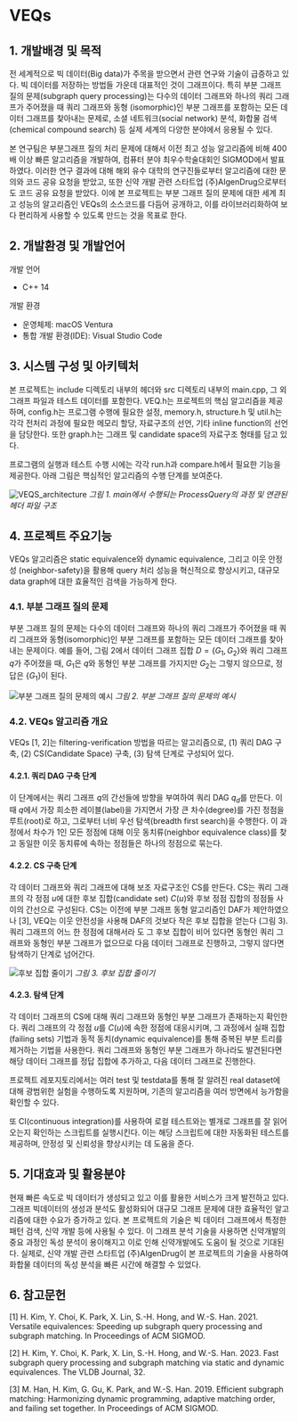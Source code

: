 # VEQs
## 1. 개발배경 및 목적
전 세계적으로 빅 데이터(Big data)가 주목을 받으면서 관련 연구와 기술이 급증하고 있다. 빅 데이터를 저장하는 방법들 가운데 대표적인 것이 그래프이다. 특히 부분 그래프 질의 문제(subgraph query processing)는 다수의 데이터 그래프와 하나의 쿼리 그래프가 주어졌을 때 쿼리 그래프와 동형 (isomorphic)인 부분 그래프를 포함하는 모든 데이터 그래프를 찾아내는 문제로, 소셜 네트워크(social network) 분석, 화합물 검색(chemical compound search) 등 실제 세계의 다양한 분야에서 응용될 수 있다.

본 연구팀은 부분그래프 질의 처리 문제에 대해서 이전 최고 성능 알고리즘에 비해 400배 이상 빠른 알고리즘을 개발하여, 컴퓨터 분야 최우수학술대회인 SIGMOD에서 발표하였다. 이러한 연구 결과에 대해 해외 유수 대학의 연구진들로부터 알고리즘에 대한 문의와 코드 공유 요청을 받았고, 또한 신약 개발 관련 스타트업 (주)AIgenDrug으로부터도 코드 공유 요청을 받았다. 이에 본 프로젝트는 부분 그래프 질의 문제에 대한 세계 최고 성능의 알고리즘인 VEQs의 소스코드를 다듬어 공개하고, 이를 라이브러리화하여 보다 편리하게 사용할 수 있도록 만드는 것을 목표로 한다.

## 2. 개발환경 및 개발언어
개발 언어
- C++ 14

개발 환경
- 운영체제: macOS Ventura
- 통합 개발 환경(IDE): Visual Studio Code

## 3. 시스템 구성 및 아키텍처
본 프로젝트는 include 디렉토리 내부의 헤더와 src 디렉토리 내부의 main.cpp, 그 외 그래프 파일과 테스트 데이터를 포함한다. VEQ.h는 프로젝트의 핵심 알고리즘을 제공하며, config.h는 프로그램 수행에 필요한 설정, memory.h, structure.h 및 util.h는 각각 전처리 과정에 필요한 메모리 할당, 자료구조의 선언, 기타 inline function의 선언을 담당한다. 또한 graph.h는 그래프 및 candidate space의 자료구조 형태를 담고 있다.

프로그램의 실행과 테스트 수행 시에는 각각 run.h과 compare.h에서 필요한 기능을 제공한다. 아래 그림은 핵심적인 알고리즘의 수행 단계를 보여준다.

![VEQS_architecture](https://github.com/SNUCSE-CTA/VEQ_S/assets/69783927/88921009-f343-40d2-a0d2-e9d64ca05e5c)
*그림 1. main에서 수행되는 ProcessQuery의 과정 및 연관된 헤더 파일 구조*

## 4. 프로젝트 주요기능
VEQs 알고리즘은 static equivalence와 dynamic equivalence, 그리고 이웃 안정성 (neighbor-safety)을 활용해 query 처리 성능을 혁신적으로 향상시키고, 대규모 data graph에 대한 효율적인 검색을 가능하게 한다.

### 4.1. 부분 그래프 질의 문제
부분 그래프 질의 문제는 다수의 데이터 그래프와 하나의 쿼리 그래프가 주어졌을 때 쿼리 그래프와 동형(isomorphic)인 부분 그래프를 포함하는 모든 데이터 그래프를 찾아내는 문제이다. 예를 들어, 그림 2에서 데이터 그래프 집합 $D=\{G_1, G_2\}$와 쿼리 그래프 $q$가 주어졌을 때, $G_1$은 $q$와 동형인
부분 그래프를 가지지만 $G_2$는 그렇지 않으므로, 정답은 $\{G_1\}$이 된다.

![부분 그래프 질의 문제의 예시](https://github.com/SNUCSE-CTA/VEQ_S/assets/69783927/d3de2e66-08d2-4241-a2a0-712317177b2d)
*그림 2. 부분 그래프 질의 문제의 예시*

### 4.2. VEQs 알고리즘 개요
VEQs [1, 2]는 filtering-verification 방법을 따르는 알고리즘으로, (1) 쿼리 DAG 구축, (2) CS(Candidate Space) 구축, (3) 탐색 단계로 구성되어 있다.

#### 4.2.1. 쿼리 DAG 구축 단계
이 단계에서는 쿼리 그래프 $q$의 간선들에 방향을 부여하여 쿼리 DAG $q_d$를 만든다. 이때 $q$에서 가장 희소한 레이블(label)을 가지면서 가장 큰 차수(degree)를 가진 정점을 루트(root)로 하고, 그로부터 너비 우선 탐색(breadth first search)을 수행한다. 이 과정에서 차수가 1인 모든 정점에 대해 이웃 동치류(neighbor equivalence class)를 찾고 동일한 이웃 동치류에 속하는 정점들은 하나의 정점으로 묶는다.

#### 4.2.2. CS 구축 단계
각 데이터 그래프와 쿼리 그래프에 대해 보조 자료구조인 CS를 만든다. CS는 쿼리 그래프의 각 정점 $u$에 대한 후보 집합(candidate set) $C(u)$와 후보 정점 집합의 정점들 사이의 간선으로 구성된다. CS는 이전에 부분 그래프 동형 알고리즘인 DAF가 제안하였으나 [3], VEQ는 이웃 안전성을 사용해 DAF의 것보다 작은 후보 집합을 얻는다 (그림 3). 쿼리 그래프의 어느 한 정점에 대해서라 도 그 후보 집합이 비어 있다면 동형인 쿼리 그래프와 동형인 부분 그래프가 없으므로 다음 데이터 그래프로 진행하고, 그렇지 않다면 탐색하기 단계로 넘어간다.

![후보 집합 줄이기](https://github.com/SNUCSE-CTA/VEQ_S/assets/69783927/d8e8d1fa-5633-41fa-abca-c4d78fd4c974)
*그림 3. 후보 집합 줄이기*

#### 4.2.3. 탐색 단계
각 데이터 그래프의 CS에 대해 쿼리 그래프와 동형인 부분 그래프가 존재하는지 확인한다. 쿼리 그래프의 각 정점 $u$를 $C(u)$에 속한 정점에 대응시키며, 그 과정에서 실패 집합(failing sets) 기법과 동적 동치(dynamic equivalence)를 통해 중복된 부분 트리를 제거하는 기법을 사용한다. 쿼리 그래프와 동형인 부분 그래프가 하나라도 발견된다면 해당 데이터 그래프를 정답 집합에 추가하고, 다음 데이터 그래프로 진행한다.

프로젝트 레포지토리에서는 여러 test 및 testdata를 통해 잘 알려진 real dataset에 대해 광범위한 실험을 수행하도록 지원하며, 기존의 알고리즘을 여러 방면에서 능가함을 확인할 수 있다.

또 CI(continuous integration)를 사용하여 로컬 테스트와는 별개로 그래프를 잘 읽어오는지 확인하는 스크립트를 실행시킨다. 이는 해당 스크립트에 대한 자동화된 테스트를 제공하며, 안정성 및 신뢰성을 향상시키는 데 도움을 준다.

## 5. 기대효과 및 활용분야
현재 빠른 속도로 빅 데이터가 생성되고 있고 이를 활용한 서비스가 크게 발전하고 있다. 그래프 빅데이터의 생성과 분석도 활성화되어 대규모 그래프 문제에 대한 효율적인 알고리즘에 대한 수요가 증가하고 있다. 본 프로젝트의 기술은 빅 데이터 그래프에서 특정한 패턴 검색, 신약 개발 등에 사용될 수 있다. 이 그래프 분석 기술을 사용하면 신약개발의 중요 과정인 독성 분석이 용이해지고 이로 인해 신약개발에도 도움이 될 것으로 기대된다. 실제로, 신약 개발 관련 스타트업 (주)AIgenDrug이 본 프로젝트의 기술을 사용하여 화합물 데이터의 독성 분석을 빠른 시간에 해결할 수 있었다.

## 6. 참고문헌
[1] H. Kim, Y. Choi, K. Park, X. Lin, S.-H. Hong, and W.-S. Han. 2021. Versatile equivalences: Speeding up subgraph query processing and subgraph matching. In Proceedings of ACM SIGMOD.

[2] H. Kim, Y. Choi, K. Park, X. Lin, S.-H. Hong, and W.-S. Han. 2023. Fast subgraph query processing and subgraph matching via static and dynamic equivalences. The VLDB Journal, 32.

[3] M. Han, H. Kim, G. Gu, K. Park, and W.-S. Han. 2019. Efficient subgraph matching: Harmonizing dynamic programming, adaptive matching order, and failing set together. In Proceedings of ACM SIGMOD.

